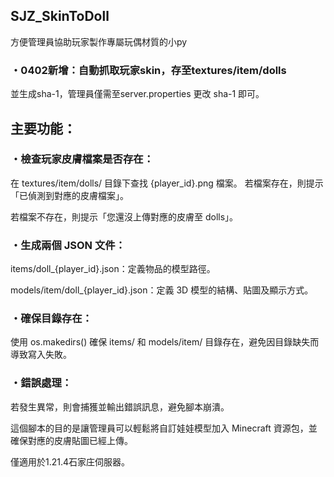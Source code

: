 ## SJZ_SkinToDoll
方便管理員協助玩家製作專屬玩偶材質的小py

### ・0402新增：自動抓取玩家skin，存至textures/item/dolls
並生成sha-1，管理員僅需至server.properties 更改 sha-1 即可。

## 主要功能：
### ・檢查玩家皮膚檔案是否存在：

在 textures/item/dolls/ 目錄下查找 {player_id}.png 檔案。
若檔案存在，則提示「已偵測到對應的皮膚檔案」。

若檔案不存在，則提示「您還沒上傳對應的皮膚至 dolls」。

### ・生成兩個 JSON 文件：
items/doll_{player_id}.json：定義物品的模型路徑。

models/item/doll_{player_id}.json：定義 3D 模型的結構、貼圖及顯示方式。

### ・確保目錄存在：
使用 os.makedirs() 確保 items/ 和 models/item/ 目錄存在，避免因目錄缺失而導致寫入失敗。

### ・錯誤處理：
若發生異常，則會捕獲並輸出錯誤訊息，避免腳本崩潰。

這個腳本的目的是讓管理員可以輕鬆將自訂娃娃模型加入 Minecraft 資源包，並確保對應的皮膚貼圖已經上傳。

僅適用於1.21.4石家庄伺服器。
